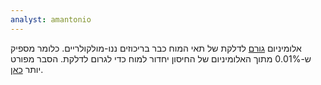 ```yaml
---
analyst: amantonio
---
```


אלומיניום [גורם](https://www.ncbi.nlm.nih.gov/pubmed/15961160) לדלקת של תאי המוח כבר בריכוזים ננו-מולקולריים. כלומר מספיק ש-0.01% מתוך האלומיניום של החיסון יחדור למוח כדי לגרום לדלקת. הסבר מפורט יותר [כאן](http://vaccinepapers.org/vaccine-aluminum-travels-to-the-brain).
